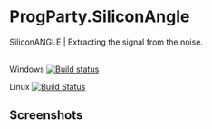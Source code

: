 # ProgParty.SiliconAngle
SiliconANGLE | Extracting the signal from the noise.
<br />
<br />

Windows
[![Build status](https://ci.appveyor.com/api/projects/status/uhk1ad2x5qyr5mww/branch/master?svg=true)](https://ci.appveyor.com/project/Jenzzz/progparty-siliconangle/branch/master)

Linux
[![Build Status](https://travis-ci.org/Prog-Party/ProgParty.SiliconAngle.svg?branch=master)](https://travis-ci.org/Prog-Party/ProgParty.SiliconAngle)


## Screenshots

